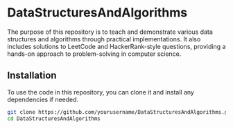 # DataStructuresAndAlgorithms

The purpose of this repository is to teach and demonstrate various data structures and algorithms through practical implementations. It also includes solutions to LeetCode and HackerRank-style questions, providing a hands-on approach to problem-solving in computer science.

## Installation

To use the code in this repository, you can clone it and install any dependencies if needed.

```bash
git clone https://github.com/yourusername/DataStructuresAndAlgorithms.git
cd DataStructuresAndAlgorithms

